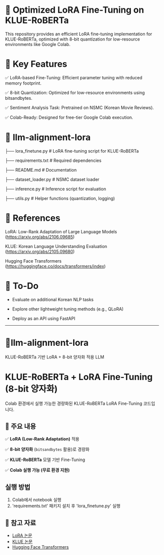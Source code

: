 # 🚀 Optimized LoRA Fine-Tuning on KLUE-RoBERTa
This repository provides an efficient LoRA fine-tuning implementation for KLUE-RoBERTa, optimized with 8-bit quantization for low-resource environments like Google Colab.


# 📌 Key Features
✅ LoRA-based Fine-Tuning: Efficient parameter tuning with reduced memory footprint.

✅ 8-bit Quantization: Optimized for low-resource environments using bitsandbytes.

✅ Sentiment Analysis Task: Pretrained on NSMC (Korean Movie Reviews).

✅ Colab-Ready: Designed for free-tier Google Colab execution.


# 📂 llm-alignment-lora
 ├── lora_finetune.py      # LoRA fine-tuning script for KLUE-RoBERTa
 
 ├── requirements.txt      # Required dependencies
 
 ├── README.md             # Documentation
 
 ├── dataset_loader.py     # NSMC dataset loader
 
 ├── inference.py          # Inference script for evaluation
 
 ├── utils.py              # Helper functions (quantization, logging)

 
# 🔗 References
LoRA: Low-Rank Adaptation of Large Language Models (https://arxiv.org/abs/2106.09685)

KLUE: Korean Language Understanding Evaluation (https://arxiv.org/abs/2105.09680)

Hugging Face Transformers (https://huggingface.co/docs/transformers/index)


# 📝 To-Do
- Evaluate on additional Korean NLP tasks
  
- Explore other lightweight tuning methods (e.g., QLoRA)
  
- Deploy as an API using FastAPI






------------------------------------------------------------------------------------------------------------------------------------------------------------------------------------------------------------------------------





# 🚀llm-alignment-lora
KLUE-RoBERTa 기반 LoRA + 8-bit 양자화 적용 LLM


# KLUE-RoBERTa + LoRA Fine-Tuning (8-bit 양자화)
Colab 환경에서 실행 가능한 경량화된 KLUE-RoBERTa LoRA Fine-Tuning 코드입니다.


## 📌 주요 내용
✅ **LoRA (Low-Rank Adaptation)** 적용

✅ **8-bit 양자화** (`bitsandbytes` 활용)로 경량화

✅ **KLUE-RoBERTa** 모델 기반 Fine-Tuning

✅ **Colab 실행 가능 (무료 환경 지원)**


## 실행 방법
1. Colab에서 notebook 실행
2. 'requirements.txt' 패키지 설치 후 'lora_finetune.py' 실행


## 🔗 참고 자료
- [LoRA 논문](https://arxiv.org/abs/2106.09685)
- [KLUE 논문](https://arxiv.org/abs/2105.09680)
- [Hugging Face Transformers](https://huggingface.co/docs/transformers/index)
